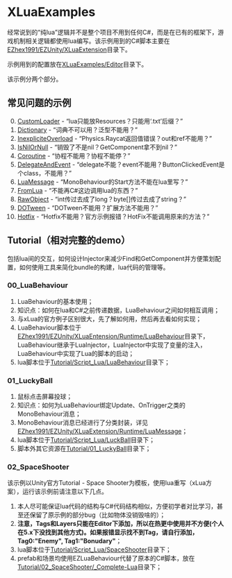 # XLuaExamples

经常说到的“纯lua”逻辑并不是整个项目不用到任何C#，而是在已有的框架下，游戏机制相关逻辑都使用lua编写。该示例用到的C#脚本主要在[EZhex1991/EZUnity/XLuaExtension](../EZhex1991/EZUnity/XLuaExtension)目录下。

示例用到的配置放在[XLuaExamples/Editor](Editor)目录下。

该示例分两个部分。

## 常见问题的示例

0. [CustomLoader](00_CustomLoader) - “lua只能放Resources？只能用‘.txt’后缀？”
0. [Dictionary](01_Dictionary) - “词典不可以用？泛型不能用？”
0. [InexpliciteOverload](02_InexpliciteOverload) - “Physics.Raycat返回值错误？out和ref不能用？”
0. [IsNilOrNull](03_IsNilOrNull) - “销毁了不是nil？GetComponent拿不到nil？”
0. [Coroutine](04_Coroutine) - “协程不能用？协程不能停？”
0. [DelegateAndEvent](05_DelegateAndEvent) - “delegate不能？event不能用？ButtonClickedEvent是个class，不能用？”
0. [LuaMessage](06_LuaMessage) - “MonoBehaviour的Start方法不能在lua里写？”
0. [FromLua](07_FromLua) - “不能再C#这边调用lua的东西？”
0. [RawObject](08_RawObject) - “int传过去成了long？byte[]传过去成了string？”
0. [DOTween](09_DOTween) - “DOTween不能用？扩展方法不能用？”
0. [Hotfix](10_Hotfix) - “Hotfix不能用？官方示例报错？HotFix不能调用原来的方法？”

## Tutorial（相对完整的demo）

包括lua间的交互，如何设计Injector来减少Find和GetComponent并方便策划配置，如何使用工具来简化bundle的构建，lua代码的管理等。

### 00_LuaBehaviour

1. LuaBehaviour的基本使用；
1. 知识点：如何在lua和C#之前传递数据，LuaBehaviour之间如何相互调用；
1. 与xLua的官方例子区别很大，先了解如何用，然后再去看如何实现；
1. LuaBehaviour脚本位于[EZhex1991/EZUnity/XLuaEntension/Runtime/LuaBehaviour](../EZhex1991/EZUnity/XLuaExtension/Runtime/LuaBehaviour)目录下，LuaBehaviour继承于LuaInjector，LuaInjector中实现了变量的注入，LuaBehaviour中实现了Lua的脚本的启动；
1. lua脚本位于[Tutorial/Script_Lua/LuaBehaviour](Tutorial/Script_Lua/LuaBehaviour)目录下；

### 01_LuckyBall

1. 鼠标点击屏幕投球；
1. 知识点：如何为LuaBehaviour绑定Update、OnTrigger之类的MonoBehaviour消息；
1. MonoBehaviour消息已经进行了分类封装，详见[EZhex1991/EZUnity/XLuaExtension/Runtime/LuaMessage](../EZhex1991/EZUnity/XLuaExtension/Runtime/LuaMessage)；
1. lua脚本位于[Tutorial/Script_Lua/LuckBall](Tutorial/Script_Lua/LuckyBall)目录下；
1. 脚本外其它资源在[Tutorial/01_LuckyBall](Tutorial/01_LuckyBall)目录下；

### 02_SpaceShooter

该示例以Unity官方Tutorial - Space Shooter为模板，使用lua重写（xLua方案），运行该示例前请注意以下几点。

1. 本人尽可能保证lua代码的结构与C#代码结构相似，方便初学者对比学习，甚至还保留了原示例的部分bug（比如物体没销毁啥的）；
1. **注意，Tags和Layers只能在Editor下添加，所以在热更中使用并不方便(个人在5.x下没找到其他方式)。如果报错显示找不到Tag，请自行添加，Tag0:"Enemy", Tag1:"Bonudary"**；
1. lua脚本位于[Tutorial/Script_Lua/SpaceShooter](Tutorial/Script_Lua/SpaceShooter)目录下；
1. prefab和场景均使用EZLuaBehaviour代替了原本的C#脚本，放在[Tutorial/02_SpaceShooter/_Complete-Lua](Tutorial/02_SpaceShooter/_Complete-Lua)目录下；
